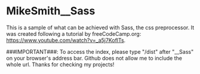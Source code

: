# MikeSmith__Sass

This is a sample of what can be achieved with Sass, the css preprocessor. It was created following a tutorial by freeCodeCamp.org: https://www.youtube.com/watch?v=_a5j7KoflTs.

###IMPORTANT###: To access the index, please type "/dist" after "__Sass" on your browser's address bar. Github does not allow me to include the whole url. Thanks for checking my projects!
